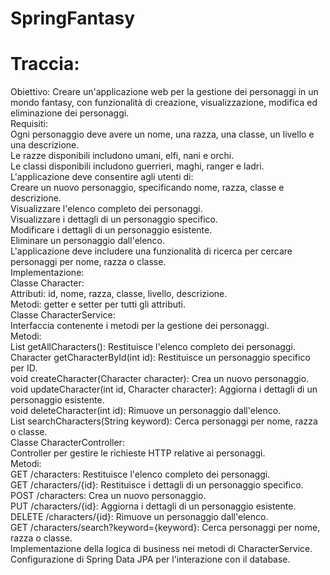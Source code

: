 # SpringFantasy
# Traccia:
Obiettivo: Creare un'applicazione web per la gestione dei personaggi in un mondo fantasy, con funzionalità di creazione, visualizzazione, modifica ed eliminazione dei personaggi.<br>
Requisiti:<br>
Ogni personaggio deve avere un nome, una razza, una classe, un livello e una descrizione.<br>
Le razze disponibili includono umani, elfi, nani e orchi.<br>
Le classi disponibili includono guerrieri, maghi, ranger e ladri.<br>
L'applicazione deve consentire agli utenti di:<br>
Creare un nuovo personaggio, specificando nome, razza, classe e descrizione.<br>
Visualizzare l'elenco completo dei personaggi.<br>
Visualizzare i dettagli di un personaggio specifico.<br>
Modificare i dettagli di un personaggio esistente.<br>
Eliminare un personaggio dall'elenco.<br>
L'applicazione deve includere una funzionalità di ricerca per cercare personaggi per nome, razza o classe.<br>
Implementazione:<br>
Classe Character:<br>
Attributi: id, nome, razza, classe, livello, descrizione.<br>
Metodi: getter e setter per tutti gli attributi.<br>
Classe CharacterService:<br>
Interfaccia contenente i metodi per la gestione dei personaggi.<br>
Metodi:<br>
List<Character> getAllCharacters(): Restituisce l'elenco completo dei personaggi.<br>
Character getCharacterById(int id): Restituisce un personaggio specifico per ID.<br>
void createCharacter(Character character): Crea un nuovo personaggio.<br>
void updateCharacter(int id, Character character): Aggiorna i dettagli di un personaggio esistente.<br>
void deleteCharacter(int id): Rimuove un personaggio dall'elenco.<br>
List<Character> searchCharacters(String keyword): Cerca personaggi per nome, razza o classe.<br>
Classe CharacterController:<br>
Controller per gestire le richieste HTTP relative ai personaggi.<br>
Metodi:<br>
GET /characters: Restituisce l'elenco completo dei personaggi.<br>
GET /characters/{id}: Restituisce i dettagli di un personaggio specifico.<br>
POST /characters: Crea un nuovo personaggio.<br>
PUT /characters/{id}: Aggiorna i dettagli di un personaggio esistente.<br>
DELETE /characters/{id}: Rimuove un personaggio dall'elenco.<br>
GET /characters/search?keyword={keyword}: Cerca personaggi per nome, razza o classe.<br>
Implementazione della logica di business nei metodi di CharacterService.<br>
Configurazione di Spring Data JPA per l'interazione con il database.<br>

